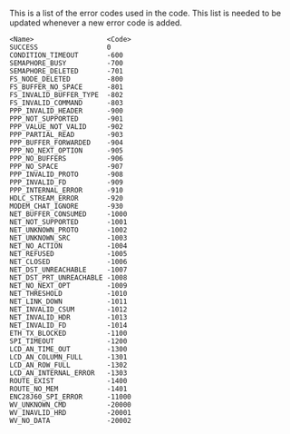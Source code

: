 This is a list of the error codes used in the code.
This list is needed to be updated whenever a new error code is added.

    <Name>                  <Code>
    SUCCESS                 0
    CONDITION_TIMEOUT       -600
    SEMAPHORE_BUSY          -700
    SEMAPHORE_DELETED       -701
    FS_NODE_DELETED         -800
    FS_BUFFER_NO_SPACE      -801
    FS_INVALID_BUFFER_TYPE  -802
    FS_INVALID_COMMAND      -803
    PPP_INVALID_HEADER      -900
    PPP_NOT_SUPPORTED       -901
    PPP_VALUE_NOT_VALID     -902
    PPP_PARTIAL_READ        -903
    PPP_BUFFER_FORWARDED    -904
    PPP_NO_NEXT_OPTION      -905
    PPP_NO_BUFFERS          -906
    PPP_NO_SPACE            -907
    PPP_INVALID_PROTO       -908
    PPP_INVALID_FD          -909
    PPP_INTERNAL_ERROR      -910
    HDLC_STREAM_ERROR       -920
    MODEM_CHAT_IGNORE       -930
    NET_BUFFER_CONSUMED     -1000
    NET_NOT_SUPPORTED       -1001
    NET_UNKNOWN_PROTO       -1002
    NET_UNKNOWN_SRC         -1003
    NET_NO_ACTION           -1004
    NET_REFUSED             -1005
    NET_CLOSED              -1006
    NET_DST_UNREACHABLE     -1007
    NET_DST_PRT_UNREACHABLE -1008
    NET_NO_NEXT_OPT         -1009
    NET_THRESHOLD           -1010
    NET_LINK_DOWN           -1011
    NET_INVALID_CSUM        -1012
    NET_INVALID_HDR         -1013
    NET_INVALID_FD          -1014
    ETH_TX_BLOCKED          -1100
    SPI_TIMEOUT             -1200
    LCD_AN_TIME_OUT         -1300
    LCD_AN_COLUMN_FULL      -1301
    LCD_AN_ROW_FULL         -1302
    LCD_AN_INTERNAL_ERROR   -1303
    ROUTE_EXIST             -1400
    ROUTE_NO_MEM            -1401
    ENC28J60_SPI_ERROR      -11000
    WV_UNKNOWN_CMD          -20000
    WV_INAVLID_HRD          -20001
    WV_NO_DATA              -20002